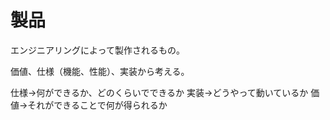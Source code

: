 # 製品

エンジニアリングによって製作されるもの。

価値、仕様（機能、性能）、実装から考える。

仕様→何ができるか、どのくらいでできるか
実装→どうやって動いているか
価値→それができることで何が得られるか
